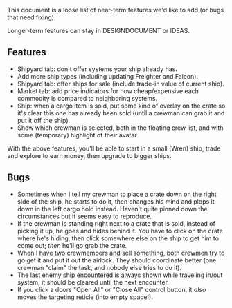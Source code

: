 This document is a loose list of near-term features we'd like to add (or bugs that need fixing).

Longer-term features can stay in DESIGNDOCUMENT or IDEAS.

## Features

- Shipyard tab: don't offer systems your ship already has.
- Add more ship types (including updating Freighter and Falcon).
- Shipyard tab: offer ships for sale (include trade-in value of current ship).
- Market tab: add price indicators for how cheap/expensive each commodity is compared to neighboring systems.
- Ship: when a cargo item is sold, put some kind of overlay on the crate so it's clear this one has already been sold (until a crewman can grab it and put it off the ship).
- Show which crewman is selected, both in the floating crew list, and with some (temporary) highlight of their avatar.
 
With the above features, you'll be able to start in a small (Wren) ship, trade and explore to earn money, then upgrade to bigger ships.



## Bugs

- Sometimes when I tell my crewman to place a crate down on the right side of the ship, he starts to do it, then changes his mind and plops it down in the left cargo hold instead.  Haven't quite pinned down the circumstances but it seems easy to reproduce.
- If the crewman is standing right next to a crate that is sold, instead of picking it up, he goes and hides behind it.  You have to click on the crate where he's hiding, then click somewhere else on the ship to get him to come out; _then_ he'll go grab the crate.
- When I have two crewmembers and sell something, both crewmen try to go get it and put it out the airlock.  They should coordinate better (one crewman "claim" the task, and nobody else tries to do it).
- The last enemy ship encountered is always shown while traveling in/out system; it should be cleared until the next encounter.
- If you click a doors "Open All" or "Close All" control button, it _also_ moves the targeting reticle (into empty space!).
